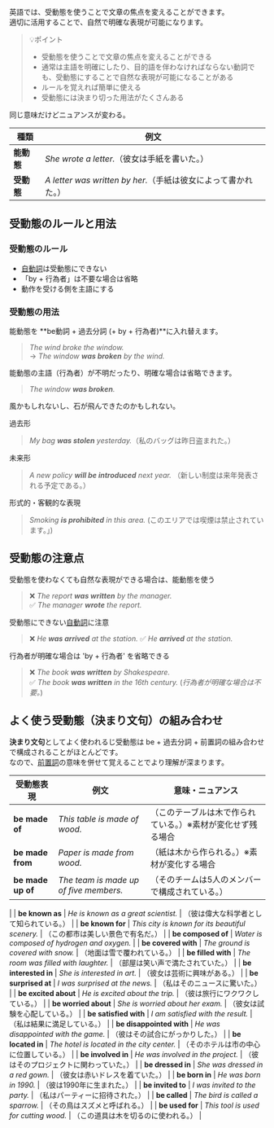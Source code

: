 英語では、受動態を使うことで文章の焦点を変えることができます。  
適切に活用することで、自然で明確な表現が可能になります。

> 💡ポイント  
> - 受動態を使うことで文章の焦点を変えることができる  
> - 通常は主語を明確にしたり、目的語を伴わなければならない動詞でも、受動態にすることで自然な表現が可能になることがある  
> - ルールを覚えれば簡単に使える  
> - 受動態には決まり切った用法がたくさんある

同じ意味だけどニュアンスが変わる。

| 種類       |  例文                                                           |
| ---------- | ------------------ |
| **能動態** |  *She wrote a letter.*（彼女は手紙を書いた。）                  |
| **受動態** |  *A letter was written by her.*（手紙は彼女によって書かれた。） |

## 受動態のルールと用法

### 受動態のルール
- [自動詞](/grammar/intransitive-transitive-verb)は受動態にできない
- 「by + 行為者」は不要な場合は省略
- 動作を受ける側を主語にする

### 受動態の用法
能動態を **be動詞 + 過去分詞 (+ by + 行為者)**に入れ替えます。

> *The wind broke the window.*  
> → *The window **was broken** by the wind.*  

能動態の主語（行為者）が不明だったり、明確な場合は省略できます。
> *The window **was broken**.*  

風かもしれないし、石が飛んできたのかもしれない。

過去形
> *My bag **was stolen** yesterday.*（私のバッグは昨日盗まれた。）

未来形
> *A new policy **will be introduced** next year.* （新しい制度は来年発表される予定である。）

形式的・客観的な表現
> *Smoking **is prohibited** in this area.* (このエリアでは喫煙は禁止されています。」)

## 受動態の注意点

受動態を使わなくても自然な表現ができる場合は、能動態を使う
> ❌ *The report **was written** by the manager.*  
> ✅ *The manager **wrote** the report.*

受動態にできない[自動詞](/grammar/intransitive-transitive-verb)に注意
> ❌ *He **was arrived** at the station.*
> ✅ *He **arrived** at the station.*

行為者が明確な場合は 'by + 行為者' を省略できる
> ❌ *The book **was written** by Shakespeare.*  
> ✅ *The book **was written** in the 16th century.* (*行為者が明確な場合は不要。*)

## よく使う受動態（決まり文句）の組み合わせ
**決まり文句**としてよく使われるじ受動態は be + 過去分詞 + 前置詞の組み合わせで構成されることがほとんどです。  
なので、[前置詞](/grammar/prepositions)の意味を併せて覚えることでより理解が深まります。

| 受動態表現               | 例文                                            | 意味・ニュアンス                                            |
| ------------------------ | ----------------------------------------------- | ----------------------------------------------------------- |
| **be made of**           | *This table is made of wood.*                   | （このテーブルは木で作られている。）※素材が変化せず残る場合 |
| **be made from**         | *Paper is made from wood.*                      | （紙は木から作られる。）※素材が変化する場合                 |
**be made up of** | *The team is made up of five members.* | （そのチームは5人のメンバーで構成されている。） |
|
| **be known as**          | *He is known as a great scientist.*             | （彼は偉大な科学者として知られている。）                    |
| **be known for**         | *This city is known for its beautiful scenery.* | （この都市は美しい景色で有名だ。）                          |
| **be composed of** | *Water is composed of hydrogen and oxygen.* | 
| **be covered with**      | *The ground is covered with snow.*              | （地面は雪で覆われている。）                                |
| **be filled with**       | *The room was filled with laughter.*            | （部屋は笑い声で満たされていた。）                          |
| **be interested in**     | *She is interested in art.*                     | （彼女は芸術に興味がある。）                                |
| **be surprised at**      | *I was surprised at the news.*                  | （私はそのニュースに驚いた。）                              |
| **be excited about**     | *He is excited about the trip.*                 | （彼は旅行にワクワクしている。）                            |
| **be worried about**     | *She is worried about her exam.*                | （彼女は試験を心配している。）                              |
| **be satisfied with**    | *I am satisfied with the result.*               | （私は結果に満足している。）                                |
| **be disappointed with** | *He was disappointed with the game.*            | （彼はその試合にがっかりした。）                            |
| **be located in**        | *The hotel is located in the city center.*      | （そのホテルは市の中心に位置している。）                    |
| **be involved in**       | *He was involved in the project.*               | （彼はそのプロジェクトに関わっていた。）                    |
| **be dressed in**        | *She was dressed in a red gown.*                | （彼女は赤いドレスを着ていた。）                            |
| **be born in**           | *He was born in 1990.*                          | （彼は1990年に生まれた。）                                  |
| **be invited to**        | *I was invited to the party.*                   | （私はパーティーに招待された。）                            |
| **be called**            | *The bird is called a sparrow.*                 | （その鳥はスズメと呼ばれる。）                              |
| **be used for**          | *This tool is used for cutting wood.*           | （この道具は木を切るのに使われる。）                        |
